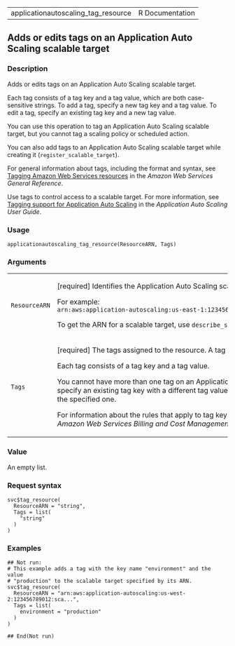 <table style="width: 100%;">
<tbody>
<tr class="odd">
<td>applicationautoscaling_tag_resource</td>
<td style="text-align: right;">R Documentation</td>
</tr>
</tbody>
</table>

## Adds or edits tags on an Application Auto Scaling scalable target

### Description

Adds or edits tags on an Application Auto Scaling scalable target.

Each tag consists of a tag key and a tag value, which are both
case-sensitive strings. To add a tag, specify a new tag key and a tag
value. To edit a tag, specify an existing tag key and a new tag value.

You can use this operation to tag an Application Auto Scaling scalable
target, but you cannot tag a scaling policy or scheduled action.

You can also add tags to an Application Auto Scaling scalable target
while creating it (`register_scalable_target`).

For general information about tags, including the format and syntax, see
[Tagging Amazon Web Services
resources](https://docs.aws.amazon.com/tag-editor/latest/userguide/tagging.html)
in the *Amazon Web Services General Reference*.

Use tags to control access to a scalable target. For more information,
see [Tagging support for Application Auto
Scaling](https://docs.aws.amazon.com/autoscaling/application/userguide/resource-tagging-support.html)
in the *Application Auto Scaling User Guide*.

### Usage

    applicationautoscaling_tag_resource(ResourceARN, Tags)

### Arguments

<table>
<colgroup>
<col style="width: 35%" />
<col style="width: 65%" />
</colgroup>
<tbody>
<tr class="odd">
<td><code
id="applicationautoscaling_tag_resource_:_ResourceARN">ResourceARN</code></td>
<td><p>[required] Identifies the Application Auto Scaling scalable
target that you want to apply tags to.</p>
<p>For example: <code
style="white-space: pre;">⁠arn:aws:application-autoscaling:us-east-1:123456789012:scalable-target/1234abcd56ab78cd901ef1234567890ab123⁠</code></p>
<p>To get the ARN for a scalable target, use
<code>describe_scalable_targets</code>.</p></td>
</tr>
<tr class="even">
<td><code
id="applicationautoscaling_tag_resource_:_Tags">Tags</code></td>
<td><p>[required] The tags assigned to the resource. A tag is a label
that you assign to an Amazon Web Services resource.</p>
<p>Each tag consists of a tag key and a tag value.</p>
<p>You cannot have more than one tag on an Application Auto Scaling
scalable target with the same tag key. If you specify an existing tag
key with a different tag value, Application Auto Scaling replaces the
current tag value with the specified one.</p>
<p>For information about the rules that apply to tag keys and tag
values, see <a
href="https://docs.aws.amazon.com/awsaccountbilling/latest/aboutv2/allocation-tag-restrictions.html">User-defined
tag restrictions</a> in the <em>Amazon Web Services Billing and Cost
Management User Guide</em>.</p></td>
</tr>
</tbody>
</table>

### Value

An empty list.

### Request syntax

    svc$tag_resource(
      ResourceARN = "string",
      Tags = list(
        "string"
      )
    )

### Examples

    ## Not run: 
    # This example adds a tag with the key name "environment" and the value
    # "production" to the scalable target specified by its ARN.
    svc$tag_resource(
      ResourceARN = "arn:aws:application-autoscaling:us-west-2:123456789012:sca...",
      Tags = list(
        environment = "production"
      )
    )

    ## End(Not run)
